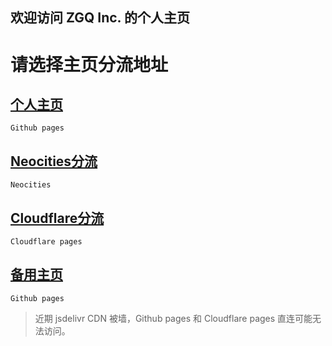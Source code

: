 ## 欢迎访问 ZGQ Inc. 的个人主页
# 请选择主页分流地址
## [个人主页](https://zgq-inc.github.io/homepage/)
`Github pages`
## [Neocities分流](https://zgq-inc.github.io/homepage/neocities.html)
`Neocities`
## [Cloudflare分流](https://zgqinc.pages.dev/)
`Cloudflare pages`
## [备用主页](https://zgq-inc.github.io/ZGQ-inc/)
`Github pages`

> 近期 jsdelivr CDN 被墙，Github pages 和 Cloudflare pages 直连可能无法访问。